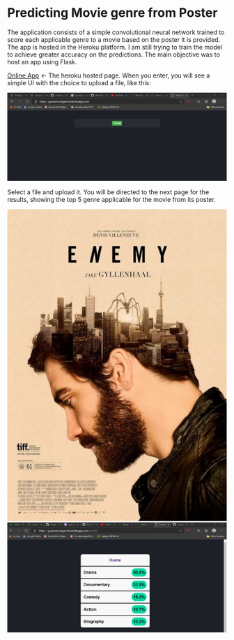 # Predicting Movie genre from Poster

The application consists of a simple convolutional neural network trained to score each applicable genre to a movie based on the poster it is provided. The app is hosted in the
Heroku platform. I am still trying to train the model to achieve greater accuracy on the predictions. The main objective was to host an app using Flask.

[Online App](https://guessmoviegenre.herokuapp.com/) <- The heroku hosted page. When you enter, you will see a simple UI with the choice to upload a file, like this:

![Index Page](indexPage.png)

Select a file and upload it. You will be directed to the next page for the results, showing the top 5 genre applicable for the movie from its poster.

![Movie Poster](enemy.jpg)
![Result Page](resultPage.png)

